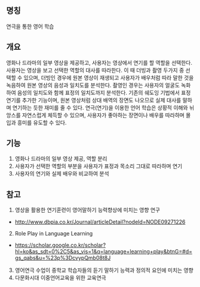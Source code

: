 ## 명칭
연극을 통한 영어 학습

## 개요
영화나 드라마의 일부 영상을 제공하고, 사용자는 영상에서 연기를 할 역할을 선택한다. 사용자는 영상을 보고 선택한 역할의 대사를 따라한다. 이 때 더빙과 촬영 두가지 중 선택할 수 있으며, 더빙인 경우에 원본 영상이 재생되고 사용자가 배우처럼 따라 말한 것을 녹음하여 원본 영상의 음성과 일치도를 분석한다. 촬영인 경우는 사용자의 얼굴도 녹화하여 음성의 일치도와 함께 표정의 일치도까지 분석한다.
기존의 쉐도잉 기법에서 표정 연기를 추가한 기능이며, 원본 영상처럼 상대 배역의 장면도 나오므로 실제 대사를 말하며 연기하는 듯한 재미를 줄 수 있다.
연극(연기)을 이용한 언어 학습은 상황적 이해와 뉘앙스를 자연스럽게 체득할 수 있으며, 사용자가 좋아하는 장면이나 배우를 따라하며 몰입과 흥미를 유도할 수 있다.

## 기능
1. 영화나 드라마의 일부 영상 제공, 역할 분리
2. 사용자가 선택한 역할의 부분을 사용자가 표정과 목소리 그대로 따라하며 연기
3. 사용자의 연기와 실제 배우와 비교하여 분석

## 참고
1. 영상을 활용한 연기훈련이 영어말하기 능력향상에 미치는 영향 연구
- http://www.dbpia.co.kr/Journal/articleDetail?nodeId=NODE09271226
2. Role Play in Language Learning
- https://scholar.google.co.kr/scholar?hl=ko&as_sdt=0%2C5&as_vis=1&q=language+learning+play&btnG=#d=gs_qabs&u=%23p%3DcvypQmb08t8J
3. 영어연극 수업이 중학교 학습자들의 듣기 말하기 능력과 정의적 요인에 미치는 영향
4. 다문화시대 이중언어교육을 위한 교육연극
